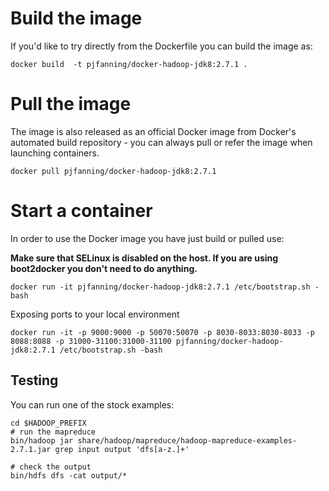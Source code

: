 # Build the image

If you'd like to try directly from the Dockerfile you can build the image as:

```
docker build  -t pjfanning/docker-hadoop-jdk8:2.7.1 .
```
# Pull the image

The image is also released as an official Docker image from Docker's automated build repository - you can always pull or refer the image when launching containers.

```
docker pull pjfanning/docker-hadoop-jdk8:2.7.1
```

# Start a container

In order to use the Docker image you have just build or pulled use:

**Make sure that SELinux is disabled on the host. If you are using boot2docker you don't need to do anything.**

```
docker run -it pjfanning/docker-hadoop-jdk8:2.7.1 /etc/bootstrap.sh -bash
```

Exposing ports to your local environment
```
docker run -it -p 9000:9000 -p 50070:50070 -p 8030-8033:8030-8033 -p 8088:8088 -p 31000-31100:31000-31100 pjfanning/docker-hadoop-jdk8:2.7.1 /etc/bootstrap.sh -bash
```

## Testing

You can run one of the stock examples:

```
cd $HADOOP_PREFIX
# run the mapreduce
bin/hadoop jar share/hadoop/mapreduce/hadoop-mapreduce-examples-2.7.1.jar grep input output 'dfs[a-z.]+'

# check the output
bin/hdfs dfs -cat output/*
```
